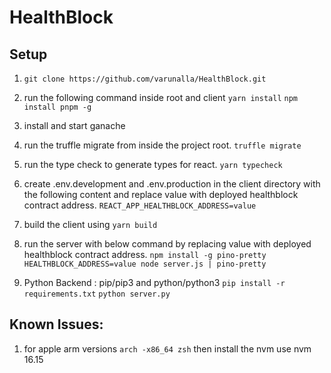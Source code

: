 # HealthBlock

## Setup

1. `git clone https://github.com/varunalla/HealthBlock.git`
2. run the following command inside root and client
   `yarn install`
   `npm install pnpm -g`
3. install and start ganache
4. run the truffle migrate from inside the project root.
   `truffle migrate`
5. run the type check to generate types for react.
   `yarn typecheck`
6. create .env.development and .env.production in the client directory with the following content and replace value with deployed healthblock contract address.
   `REACT_APP_HEALTHBLOCK_ADDRESS=value`
7. build the client using
   `yarn build`

8. run the server with below command by replacing value with deployed healthblock contract address.
   `npm install -g pino-pretty`
   `HEALTHBLOCK_ADDRESS=value node server.js | pino-pretty`

9. Python Backend : pip/pip3 and python/python3
   `pip install -r requirements.txt`
   `python server.py`

## Known Issues:

1. for apple arm versions
   `arch -x86_64 zsh`
   then install the nvm
   use nvm 16.15
